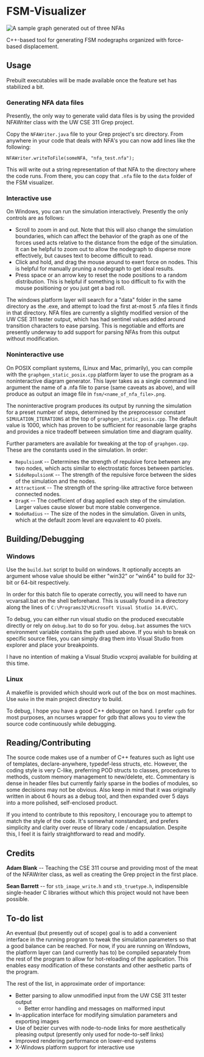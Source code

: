 # FSM-Visualizer 

![A sample graph generated out of three NFAs](http://cloud.chronal.net/public/nodegraph.png)

C++-based tool for generating FSM nodegraphs organized with force-based displacement.

## Usage

Prebuilt executables will be made available once the feature set has stabilized
a bit.

### Generating NFA data files

Presently, the only way to generate valid data files is by using the provided
NFAWriter class with the UW CSE 311 Grep project.

Copy the `NFAWriter.java` file to your Grep project's src directory. From
anywhere in your code that deals with NFA's you can now add lines like the
following:

    NFAWriter.writeToFile(someNFA, "nfa_test.nfa");

This will write out a string representation of that NFA to the directory where
the code runs. From there, you can copy that `.nfa` file to the `data` folder of
the FSM visualizer.

### Interactive use

On Windows, you can run the simulation interactively. Presently the only
controls are as follows:

 - Scroll to zoom in and out. Note that this will also change the simulation
   boundaries, which can affect the behavior of the graph as one of the forces
   used acts relative to the distance from the edge of the simulation.  It can be
   helpful to zoom out to allow the nodegraph to disperse more effectively, but
   causes text to become difficult to read.
 - Click and hold, and drag the mouse around to exert force on nodes. This is
   helpful for manually pruning a nodegraph to get ideal results.
 - Press space or an arrow key to reset the node positions to a random
   distribution. This is helpful if something is too difficult to fix with the
   mouse positioning or you just get a bad roll.

The windows platform layer will search for a "data" folder in the same directory
as the .exe, and attempt to load the first at-most 5 .nfa files it finds in that
directory. NFA files are currently a slightly modified version of the UW CSE 311
tester output, which has had sentinel values added around transition characters
to ease parsing. This is negotiable and efforts are presently underway to add
support for parsing NFAs from this output without modification.

### Noninteractive use

On POSIX compliant systems, (Linux and Mac, primarily), you can compile with the
`graphgen_static_posix.cpp` platform layer to use the program as a
noninteractive diagram generator. This layer takes as a single command line
argument the name of a .nfa file to parse (same caveats as above), and will
produce as output an image file in `fsm/<name_of_nfa_file>.png`.

The noninteractive program produces its output by running the simulation for a
preset number of steps, determined by the preprocessor constant
`SIMULATION_ITERATIONS` at the top of `graphgen_static_posix.cpp`. The default
value is 1000, which has proven to be sufficient for reasonable large graphs and
provides a nice tradeoff between simulation time and diagram quality. 

Further parameters are available for tweaking at the top of `graphgen.cpp`.
These are the constants used in the simulation. In order:

 -  `RepulsionK` -- Determines the strength of repulsive force between any two
    nodes, which acts similar to electrostatic forces between particles.
 -  `SideRepulsionK` -- The strength of the repulsive force between the sides of
    the simulation and the nodes.
 -  `AttractionK` -- The strength of the spring-like attractive force between
    connected nodes.
 -  `DragK` -- The coefficient of drag applied each step of the simulation.
    Larger values cause slower but more stable convergence.
 -  `NodeRadius` -- The size of the nodes in the simulation. Given in units,
    which at the default zoom level are equvalent to 40 pixels.

## Building/Debugging

### Windows

Use the `build.bat` script to build on windows. It optionally accepts an
argument whose value should be either "win32" or "win64" to build for 32-bit or
64-bit respectively.

In order for this batch file to operate correctly, you will need to have run
vcvarsall.bat on the shell beforehand. This is usually found in a directory
along the lines of `C:\Programs32\Microsoft Visual Studio 14.0\VC\`. 

To debug, you can either run visual studio on the produced executable directly
or rely on `debug.bat` to do so for you. `debug.bat` assumes the `%VC%`
environment variable contains the path used above. If you wish to break on
specific source files, you can simply drag them into Visual Studio from
explorer and place your breakpoints.

I have no intention of making a Visual Studio vcxproj available for building at
this time. 

### Linux

A makefile is provided which should work out of the box on most machines. Use
`make` in the main project directory to build.

To debug, I hope you have a good C++ debugger on hand. I prefer `cgdb` for most
purposes, an ncurses wrapper for gdb that allows you to view the source code
continuously while debugging.

## Reading/Contributing

The source code makes use of a number of C++ features such as light use of
templates, declare-anywhere, typedef-less structs, etc. However, the coding
style is very C-like, preferring POD structs to classes, procedures to methods,
custom memory management to new/delete, etc. Commentary is dense in header files
but currently fairly sparse in the bodies of modules, so some decisions may not
be obvious. Also keep in mind that it was originally written in about 6 hours as
a debug tool, and then expanded over 5 days into a more polished, self-enclosed
product.

If you intend to contribute to this repository, I encourage you to attempt to
match the style of the code. It's somewhat nonstandard, and prefers simplicity
and clarity over reuse of library code / encapsulation. Despite this, I feel it
is fairly straightforward to read and modify.

## Credits

**Adam Blank** -- Teaching the CSE 311 course and providing most of the meat of
the NFAWriter class, as well as creating the Grep project in the first place.

**Sean Barrett** -- for `stb_image_write.h` and `stb_truetype.h`, indispensible
single-header C libraries without which this project would not have been possible.

## To-do list

An eventual (but presently out of scope) goal is to add a convenient interface
in the running program to tweak the simulation parameters so that a good balance
can be reached.  For now, if you are running on Windows, the platform layer can
(and currently has to) be compiled separately from the rest of the program to
allow for hot-reloading of the application. This enables easy modification of
these constants and other aesthetic parts of the program.

The rest of the list, in approximate order of importance:

 - Better parsing to allow unmodified input from the UW CSE 311 tester output
    - Better error handling and messages on malformed input
 - In-application interface for modifying simulation parameters and exporting
   images
 - Use of bezier curves with node-to-node links for more aesthetically pleasing
   output (presently only used for node-to-self links)
 - Improved rendering performance on lower-end systems
 - X-Windows platform support for interactive use
